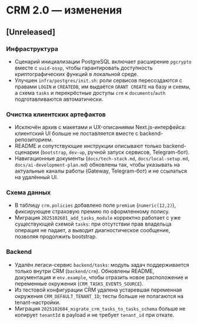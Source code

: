 # CRM 2.0 — изменения

## [Unreleased]

### Инфраструктура
- Сценарий инициализации PostgreSQL включает расширение `pgcrypto` вместе с `uuid-ossp`, чтобы гарантировать доступность криптографических функций в локальной среде.
- Улучшен `infra/postgres/init.sh`: роли сервисов пересоздаются с правами `LOGIN` и `CREATEDB`, им выдаётся `GRANT CREATE` на базу и схемы, а схема `tasks` и перекрёстные доступы `crm` к `documents`/`auth` подготавливаются автоматически.

### Очистка клиентских артефактов
- Исключён архив с макетами и UX-описаниями Next.js-интерфейса: клиентский UI больше не поставляется вместе с backend-репозиторием.
- README и сопутствующие инструкции описывают только backend-сценарии (`bootstrap`, `dev-up`, ручной запуск сервисов, Telegram-бот).
- Навигационные документы (`docs/tech-stack.md`, `docs/local-setup.md`, `docs/ai-development-plan.md`) обновлены так, чтобы указывать на актуальные каналы работы (Gateway, Telegram-бот) и не ссылаться на удалённый UI.

### Схема данных
- В таблицу `crm.policies` добавлено поле `premium` (`numeric(12,2)`), фиксирующее страховую премию по оформленному полису.
- Миграция `2025102601_add_tasks_module` корректно работает с уже существующей схемой `tasks`: при отсутствии прав владельца операция не падает, а выводит диагностическое сообщение, позволяя продолжить bootstrap.

### Backend
- Удалён легаси-сервис `backend/tasks`: модуль задач поддерживается только внутри CRM (`backend/crm`). Обновлены README, документация и `env.example`, чтобы отразить новое расположение и переменные окружения (`CRM_TASKS_EVENTS_SOURCE`).
- Из тестовой конфигурации CRM удалена устаревшая переменная окружения `CRM_DEFAULT_TENANT_ID`; тесты больше не полагаются на tenant-настройки.
- Миграция `2025102604_migrate_crm_tasks_to_tasks_schema` больше не копирует `tenantId` в payload и не требует `tenant_id` при откате.
